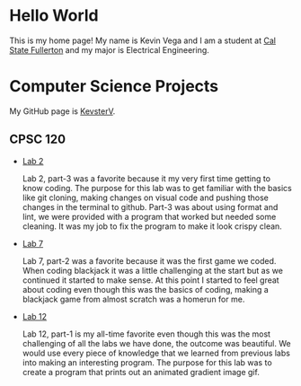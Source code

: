 # Hello World

This is my home page! My name is Kevin Vega and I am a student at [Cal State Fullerton](http://www.fullerton.edu/) and my major is Electrical Engineering.

# Computer Science Projects

My GitHub page is [KevsterV](http://github.com/KevsterV).

## CPSC 120

* [Lab 2](https://github.com/cpsc-pilot-fall-2022/cpsc-120-lab-02-KevsterV)

    Lab 2, part-3 was a favorite because it my very first time getting to know coding. The purpose for this lab was to get familiar with the basics like git cloning, making changes on visual code and pushing those changes in the terminal to github. Part-3 was about using format and lint, we were provided with a program that worked but needed some cleaning. It was my job to fix the program to make it look crispy clean.

* [Lab 7](https://github.com/cpsc-pilot-fall-2022/cpsc-120-lab-07-helen-and-landon/tree/main/part-2)

    Lab 7, part-2 was a favorite because it was the first game we coded. When coding blackjack it was a little challenging at the start but as we continued it started to make sense. At this point I started to feel great about coding even though this was the basics of coding, making a blackjack game from almost scratch was a homerun for me.

* [Lab 12](https://github.com/cpsc-pilot-fall-2022/cpsc-120-lab-12-jeet-m-and-kevin-v/tree/main/part-1)

    Lab 12, part-1 is my all-time favorite even though this was the most challenging of all the labs we have done, the outcome was beautiful. We would use every piece of knowledge that we learned from previous labs into making an interesting program. The purpose for this lab was to create a program that prints out an animated gradient image gif.